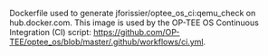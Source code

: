 Dockerfile used to generate jforissier/optee_os_ci:qemu_check on
hub.docker.com. This image is used by the OP-TEE OS Continuous Integration
(CI) script:
https://github.com/OP-TEE/optee_os/blob/master/.github/workflows/ci.yml.
